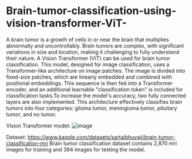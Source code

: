 # Brain-tumor-classification-using-vision-transformer-ViT-
A brain tumor is a growth of cells in or near the brain that multiplies abnormally and uncontrollably. Brain tumors are complex, with significant variations in size and location, making it challenging to fully understand their nature.
A Vision Transformer (ViT) can be used for brain tumor classification. This model, designed for image classification, uses a Transformer-like architecture on image patches. The image is divided into fixed-size patches, which are linearly embedded and combined with positional embeddings. This sequence is then fed into a Transformer encoder, and an additional learnable "classification token" is included for classification tasks.To increase the model's accuracy, two fully connected layers are also implemented. This architecture effectively classifies brain tumors into four categories: glioma tumor, meningioma tumor, pituitary tumor, and no tumor. 

Vision Transformer model:
![image](https://github.com/Priya744/Brain-tumor-classification-using-vision-transformer-ViT-/assets/98945781/a9302af1-e66f-439b-ae96-1ac7f2283d43)

Dataset:
https://www.kaggle.com/datasets/sartajbhuvaji/brain-tumor-classification-mri 
Brain tumor classification dataset contains 2,870 mri images for training and 394 images for testing the model.
